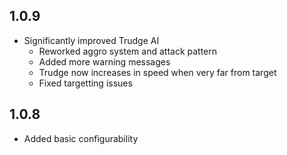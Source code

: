 ## 1.0.9

- Significantly improved Trudge AI
  - Reworked aggro system and attack pattern
  - Added more warning messages
  - Trudge now increases in speed when very far from target
  - Fixed targetting issues

## 1.0.8

- Added basic configurability